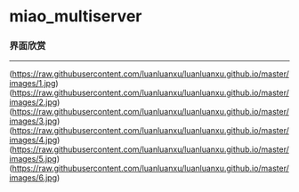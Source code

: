 # miao_multiserver 
### 界面欣赏
-----
(https://raw.githubusercontent.com/luanluanxu/luanluanxu.github.io/master/images/1.jpg)
(https://raw.githubusercontent.com/luanluanxu/luanluanxu.github.io/master/images/2.jpg)
(https://raw.githubusercontent.com/luanluanxu/luanluanxu.github.io/master/images/3.jpg)
(https://raw.githubusercontent.com/luanluanxu/luanluanxu.github.io/master/images/4.jpg)
(https://raw.githubusercontent.com/luanluanxu/luanluanxu.github.io/master/images/5.jpg)
(https://raw.githubusercontent.com/luanluanxu/luanluanxu.github.io/master/images/6.jpg)